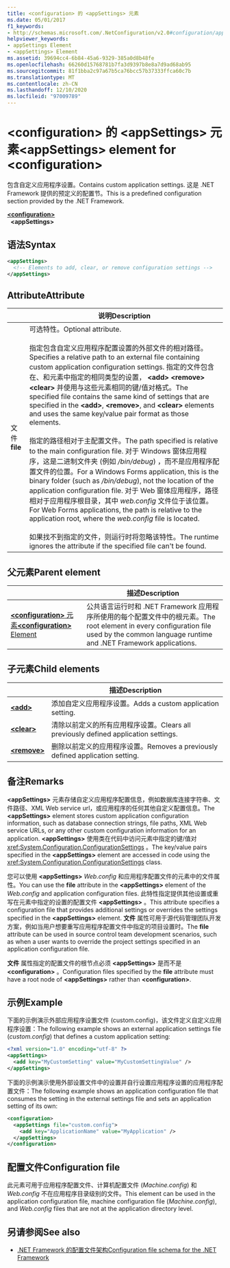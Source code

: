 ```yaml
---
title: <configuration> 的 <appSettings> 元素
ms.date: 05/01/2017
f1_keywords:
- http://schemas.microsoft.com/.NetConfiguration/v2.0#configuration/appSettings
helpviewer_keywords:
- appSettings Element
- <appSettings> Element
ms.assetid: 39694cc4-6b84-45a6-9329-385a0d8b48fe
ms.openlocfilehash: 66260d15768781b7fa3d9397b8e8a7d9ad68ab95
ms.sourcegitcommit: 81f1bba2c97a67b5ca76bcc57b37333ffca60c7b
ms.translationtype: MT
ms.contentlocale: zh-CN
ms.lasthandoff: 12/10/2020
ms.locfileid: "97009789"
---
```

# <a name="appsettings-element-for-configuration"></a><span data-ttu-id="4cb5e-102">\<configuration> 的 \<appSettings> 元素</span><span class="sxs-lookup"><span data-stu-id="4cb5e-102">\<appSettings> element for \<configuration></span></span>

<span data-ttu-id="4cb5e-103">包含自定义应用程序设置。</span><span class="sxs-lookup"><span data-stu-id="4cb5e-103">Contains custom application settings.</span></span> <span data-ttu-id="4cb5e-104">这是 .NET Framework 提供的预定义的配置节。</span><span class="sxs-lookup"><span data-stu-id="4cb5e-104">This is a predefined configuration section provided by the .NET Framework.</span></span>

[**\<configuration>**](../configuration-element.md)\
&nbsp;&nbsp;**\<appSettings>**

## <a name="syntax"></a><span data-ttu-id="4cb5e-105">语法</span><span class="sxs-lookup"><span data-stu-id="4cb5e-105">Syntax</span></span>

```xml
<appSettings>
  <!-- Elements to add, clear, or remove configuration settings -->
</appSettings>
```

## <a name="attribute"></a><span data-ttu-id="4cb5e-106">Attribute</span><span class="sxs-lookup"><span data-stu-id="4cb5e-106">Attribute</span></span>

|           | <span data-ttu-id="4cb5e-107">说明</span><span class="sxs-lookup"><span data-stu-id="4cb5e-107">Description</span></span> |
| --------- | ----------- |
| <span data-ttu-id="4cb5e-108">文件</span><span class="sxs-lookup"><span data-stu-id="4cb5e-108">**file**</span></span>  | <span data-ttu-id="4cb5e-109">可选特性。</span><span class="sxs-lookup"><span data-stu-id="4cb5e-109">Optional attribute.</span></span><br><br><span data-ttu-id="4cb5e-110">指定包含自定义应用程序配置设置的外部文件的相对路径。</span><span class="sxs-lookup"><span data-stu-id="4cb5e-110">Specifies a relative path to an external file containing custom application configuration settings.</span></span> <span data-ttu-id="4cb5e-111">指定的文件包含在、和元素中指定的相同类型的设置， **\<add>** **\<remove>** **\<clear>** 并使用与这些元素相同的键/值对格式。</span><span class="sxs-lookup"><span data-stu-id="4cb5e-111">The specified file contains the same kind of settings that are specified in the **\<add>**, **\<remove>**, and **\<clear>** elements and uses the same key/value pair format as those elements.</span></span><br><br><span data-ttu-id="4cb5e-112">指定的路径相对于主配置文件。</span><span class="sxs-lookup"><span data-stu-id="4cb5e-112">The path specified is relative to the main configuration file.</span></span> <span data-ttu-id="4cb5e-113">对于 Windows 窗体应用程序，这是二进制文件夹 (例如 */bin/debug*) ，而不是应用程序配置文件的位置。</span><span class="sxs-lookup"><span data-stu-id="4cb5e-113">For a Windows Forms application, this is the binary folder (such as */bin/debug*), not the location of the application configuration file.</span></span> <span data-ttu-id="4cb5e-114">对于 Web 窗体应用程序，路径相对于应用程序根目录，其中 *web.config* 文件位于该位置。</span><span class="sxs-lookup"><span data-stu-id="4cb5e-114">For Web Forms applications, the path is relative to the application root, where the *web.config* file is located.</span></span><br><br><span data-ttu-id="4cb5e-115">如果找不到指定的文件，则运行时将忽略该特性。</span><span class="sxs-lookup"><span data-stu-id="4cb5e-115">The runtime ignores the attribute if the specified file can't be found.</span></span> |

## <a name="parent-element"></a><span data-ttu-id="4cb5e-116">父元素</span><span class="sxs-lookup"><span data-stu-id="4cb5e-116">Parent element</span></span>

|     | <span data-ttu-id="4cb5e-117">描述</span><span class="sxs-lookup"><span data-stu-id="4cb5e-117">Description</span></span> |
| --- | ----------- |
| [<span data-ttu-id="4cb5e-118">**\<configuration>** 元素</span><span class="sxs-lookup"><span data-stu-id="4cb5e-118">**\<configuration>** Element</span></span>](../configuration-element.md) | <span data-ttu-id="4cb5e-119">公共语言运行时和 .NET Framework 应用程序所使用的每个配置文件中的根元素。</span><span class="sxs-lookup"><span data-stu-id="4cb5e-119">The root element in every configuration file used by the common language runtime and .NET Framework applications.</span></span> |

## <a name="child-elements"></a><span data-ttu-id="4cb5e-120">子元素</span><span class="sxs-lookup"><span data-stu-id="4cb5e-120">Child elements</span></span>

|     | <span data-ttu-id="4cb5e-121">描述</span><span class="sxs-lookup"><span data-stu-id="4cb5e-121">Description</span></span> |
| --- | ----------- |
| [**\<add>**](add-element-for-appsettings.md) | <span data-ttu-id="4cb5e-122">添加自定义应用程序设置。</span><span class="sxs-lookup"><span data-stu-id="4cb5e-122">Adds a custom application setting.</span></span> |
| [**\<clear>**](clear-element-for-appsettings.md) | <span data-ttu-id="4cb5e-123">清除以前定义的所有应用程序设置。</span><span class="sxs-lookup"><span data-stu-id="4cb5e-123">Clears all previously defined application settings.</span></span> |
| [**\<remove>**](remove-element-for-appsettings.md) | <span data-ttu-id="4cb5e-124">删除以前定义的应用程序设置。</span><span class="sxs-lookup"><span data-stu-id="4cb5e-124">Removes a previously defined application setting.</span></span> |

## <a name="remarks"></a><span data-ttu-id="4cb5e-125">备注</span><span class="sxs-lookup"><span data-stu-id="4cb5e-125">Remarks</span></span>

<span data-ttu-id="4cb5e-126">**\<appSettings>** 元素存储自定义应用程序配置信息，例如数据库连接字符串、文件路径、XML Web service url，或应用程序的任何其他自定义配置信息。</span><span class="sxs-lookup"><span data-stu-id="4cb5e-126">The **\<appSettings>** element stores custom application configuration information, such as database connection strings, file paths, XML Web service URLs, or any other custom configuration information for an application.</span></span> <span data-ttu-id="4cb5e-127">**\<appSettings>** 使用类在代码中访问元素中指定的键/值对 <xref:System.Configuration.ConfigurationSettings> 。</span><span class="sxs-lookup"><span data-stu-id="4cb5e-127">The key/value pairs specified in the **\<appSettings>** element are accessed in code using the <xref:System.Configuration.ConfigurationSettings> class.</span></span>

<span data-ttu-id="4cb5e-128">您可以使用 **\<appSettings>** *Web.config* 和应用程序配置文件的元素中的文件属性。</span><span class="sxs-lookup"><span data-stu-id="4cb5e-128">You can use the **file** attribute in the **\<appSettings>** element of the *Web.config* and application configuration files.</span></span> <span data-ttu-id="4cb5e-129">此特性指定提供其他设置或重写在元素中指定的设置的配置文件 **\<appSettings>** 。</span><span class="sxs-lookup"><span data-stu-id="4cb5e-129">This attribute specifies a configuration file that provides additional settings or overrides the settings specified in the **\<appSettings>** element.</span></span> <span data-ttu-id="4cb5e-130">**文件** 属性可用于源代码管理团队开发方案，例如当用户想要重写应用程序配置文件中指定的项目设置时。</span><span class="sxs-lookup"><span data-stu-id="4cb5e-130">The **file** attribute can be used in source control team development scenarios, such as when a user wants to override the project settings specified in an application configuration file.</span></span>

<span data-ttu-id="4cb5e-131">**文件** 属性指定的配置文件的根节点必须 **\<appSettings>** 是而不是 **\<configuration>** 。</span><span class="sxs-lookup"><span data-stu-id="4cb5e-131">Configuration files specified by the **file** attribute must have a root node of **\<appSettings>** rather than **\<configuration>**.</span></span>

## <a name="example"></a><span data-ttu-id="4cb5e-132">示例</span><span class="sxs-lookup"><span data-stu-id="4cb5e-132">Example</span></span>

<span data-ttu-id="4cb5e-133">下面的示例演示外部应用程序设置文件 (custom.config)，该文件定义自定义应用程序设置：</span><span class="sxs-lookup"><span data-stu-id="4cb5e-133">The following example shows an external application settings file (*custom.config*) that defines a custom application setting:</span></span>

```xml
<?xml version="1.0" encoding="utf-8" ?>
<appSettings>
  <add key="MyCustomSetting" value="MyCustomSettingValue" />
</appSettings>
```

<span data-ttu-id="4cb5e-134">下面的示例演示使用外部设置文件中的设置并自行设置应用程序设置的应用程序配置文件：</span><span class="sxs-lookup"><span data-stu-id="4cb5e-134">The following example shows an application configuration file that consumes the setting in the external settings file and sets an application setting of its own:</span></span>

```xml
<configuration>
  <appSettings file="custom.config">
    <add key="ApplicationName" value="MyApplication" />
  </appSettings>
</configuration>
```

## <a name="configuration-file"></a><span data-ttu-id="4cb5e-135">配置文件</span><span class="sxs-lookup"><span data-stu-id="4cb5e-135">Configuration file</span></span>

<span data-ttu-id="4cb5e-136">此元素可用于应用程序配置文件、计算机配置文件 (*Machine.config*) 和 *Web.config* 不在应用程序目录级别的文件。</span><span class="sxs-lookup"><span data-stu-id="4cb5e-136">This element can be used in the application configuration file, machine configuration file (*Machine.config*), and *Web.config* files that are not at the application directory level.</span></span>

## <a name="see-also"></a><span data-ttu-id="4cb5e-137">另请参阅</span><span class="sxs-lookup"><span data-stu-id="4cb5e-137">See also</span></span>

- [<span data-ttu-id="4cb5e-138">.NET Framework 的配置文件架构</span><span class="sxs-lookup"><span data-stu-id="4cb5e-138">Configuration file schema for the .NET Framework</span></span>](../index.md)
